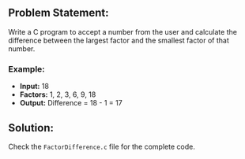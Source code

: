 ﻿


## Problem Statement:
Write a C program to accept a number from the user and calculate the difference between the largest factor and the smallest factor of that number.

### Example:
- **Input:** 18
- **Factors:** 1, 2, 3, 6, 9, 18
- **Output:** Difference = 18 - 1 = 17

## Solution:
Check the `FactorDifference.c` file for the complete code.